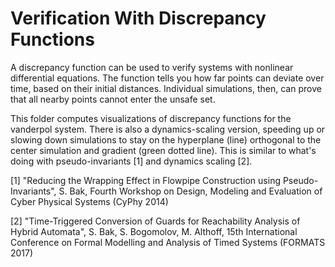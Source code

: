# Verification With Discrepancy Functions

A discrepancy function can be used to verify systems with nonlinear differential equations. The function tells you how far points can deviate over time, based on their initial distances. Individual simulations, then, can prove that all nearby points cannot enter the unsafe set.

This folder computes visualizations of discrepancy functions for the vanderpol system. There is also a dynamics-scaling version, speeding up or slowing down simulations to stay on the hyperplane (line) orthogonal to the center simulation and gradient (green dotted line). This is similar to what's doing with pseudo-invariants [1] and dynamics scaling [2].

[1] "Reducing the Wrapping Effect in Flowpipe Construction using Pseudo-Invariants", S. Bak, Fourth Workshop on Design, Modeling and Evaluation of Cyber Physical Systems (CyPhy 2014)

[2] "Time-Triggered Conversion of Guards for Reachability Analysis of Hybrid Automata", S. Bak, S. Bogomolov, M. Althoff, 15th International Conference on Formal Modelling and Analysis of Timed Systems (FORMATS 2017)
